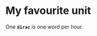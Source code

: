 # My favourite unit

One **`dirac`** is one word per hour.

<!--
In honour of [one of the most intriguing but lesser known giant physicist of the 20th century](https://en.wikipedia.org/wiki/Paul_Dirac).
-->

            
            

<!-- START FOOTER -->
<script src="https://www.gstatic.com/firebasejs/8.10.0/firebase-app.js"></script>
<script src="https://www.gstatic.com/firebasejs/8.10.0/firebase-database.js"></script>

<script src="https://jpedro.github.io/js/v1/data.js"></script>
<script src="https://jpedro.github.io/js/v1/comments.js"></script>
<script defer>Comments.mount(document.body.children[0]);</script>
<!-- END FOOTER -->
        
        
        
        